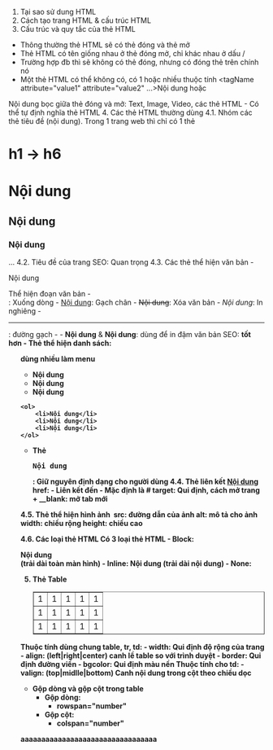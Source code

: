 1. Tại sao sử dung HTML
2. Cách tạo trang HTML & cấu trúc HTML
3. Cấu trúc và quy tắc của thẻ HTML
- Thông thường thẻ HTML sẽ có thẻ đóng và thẻ mở
- Thẻ HTML có tên giống nhau ở thẻ đóng mở, chỉ khác nhau ở dấu /
- Trường hợp đb thì sẽ không có thẻ đóng, nhưng có đóng thẻ trên chính nó
- Một thẻ HTML có thể không có, có 1 hoặc nhiều thuộc tính
<tagName attribute="value1" attribute="value2" ...>Nội dung</tagName>
hoặc
<tagName attribute="value1" attribute="value2"/>
Nội dung bọc giữa thẻ đóng và mở: Text, Image, Video, các thẻ HTML
- Có thể tự định nghĩa thẻ HTML
4. Các thẻ HTML thường dùng
4.1. Nhóm các thẻ tiêu đề (nội dung). Trong 1 trang web thì chỉ có 1 thẻ <h1>
	h1 -> h6
	<h1>Nội dung</h1>
	<h2>Nội dung</h2>
	<h3>Nội dung</h3>
	...
4.2. Tiêu đề của trang
	<title>Nội dung tiêu đề</title>
	SEO: Quan trọng
4.3. Các thẻ thể hiện văn bản
- <p>Nội dung</p>
    Thể hiện đoạn văn bản
- <br/>: Xuống dòng
- <u>Nội dung</u>: Gạch chân
- <del>Nội dung</del>: Xóa văn bản
- <i>Nội dung</i>: In nghiêng
- <hr/>: đường gạch
- <font color="" size=""></font>
- <b>Nội dung</b> & <strong>Nội dung</strong>: dùng để in đậm văn bản
    SEO: <strong> tốt hơn
- Thẻ thể hiện danh sách: <ul> dùng nhiều làm menu
    <ul>
        <li>Nội dung</li>
        <li>Nội dung</li>
        <li>Nội dung</li>
    </ul>

    <ol>
        <li>Nội dung</li>
        <li>Nội dung</li>
        <li>Nội dung</li>
    </ol>
- Thẻ <pre>Nội dung</pre>: Giữ nguyên định dạng cho người dùng
4.4. Thẻ liên kết
    <a href="#" target="Cách mở trang">Nội dung</a>
    href:
        - Liên kết đến
        - Mặc định là #
    target: Qui định, cách mở trang
        + __blank: mở tab mới

4.5. Thẻ thể hiện hình ảnh
    <img src="" alt="" width="" height="">
   src: đường dẫn của ảnh
   alt: mô tả cho ảnh
   width: chiều rộng
   height: chiều cao

4.6. Các loại thẻ HTML
Có 3 loại thẻ HTML
    - Block: <div>Nội dung</div> (trải dài toàn màn hình)
    - Inline: <span>Nội dung</span> (trải dài nội dung)
    - None: <meta charset="utf-8"/>

5. Thẻ Table
    <table align=""width="" border="" cellpadding="" cellspacing="">
        <tr>
            <td>1</td>
            <td>1</td>
            <td>1</td>
            <td>1</td>
            <td>1</td>
        </tr>
        <tr>
            <td>1</td>
            <td>1</td>
            <td>1</td>
            <td>1</td>
            <td>1</td>
        </tr>
        <tr>
            <td>1</td>
            <td>1</td>
            <td>1</td>
            <td>1</td>
            <td>1</td>
        </tr>
    </table>

Thuộc tính dùng chung table, tr, td:
    - width: Qui định độ rộng của trang
    - align: (left|right|center) canh lề table so với trình duyệt
    - border: Qui định đường viền
    - bgcolor: Qui định màu nền
Thuộc tính cho td:
    - valign: (top|midlle|bottom) Canh nội dung trong cột theo chiều dọc
* Gộp dòng và gộp cột trong table
    - Gộp dòng:
        + rowspan="number"
    - Gộp cột:
        + colspan="number"



aaaaaaaaaaaaaaaaaaaaaaaaaaaaaaaaa

